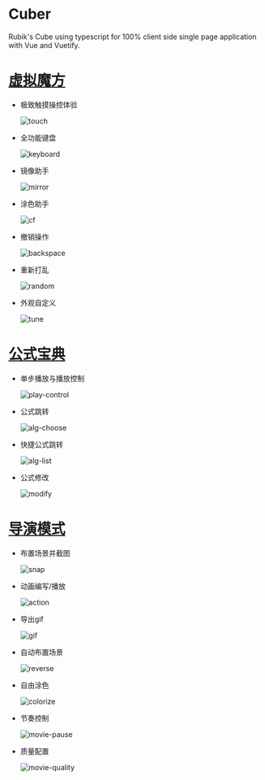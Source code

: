 # Cuber

Rubik's Cube using typescript for 100% client side single page application with Vue and Vuetify.

# [虚拟魔方](https://huazhechen.gitee.io/cuber)

- 极致触摸操控体验

  ![touch](https://gitee.com/huazhechen/cuber/raw/master/screenshot/touch.gif)

- 全功能键盘

  ![keyboard](https://gitee.com/huazhechen/cuber/raw/master/screenshot/keyboard.gif)

- 镜像助手

  ![mirror](https://gitee.com/huazhechen/cuber/raw/master/screenshot/mirror.gif)

- 涂色助手

  ![cf](https://gitee.com/huazhechen/cuber/raw/master/screenshot/cf.gif)

- 撤销操作

  ![backspace](https://gitee.com/huazhechen/cuber/raw/master/screenshot/backspace.gif)

- 重新打乱

  ![random](https://gitee.com/huazhechen/cuber/raw/master/screenshot/random.gif)

- 外观自定义

  ![tune](https://gitee.com/huazhechen/cuber/raw/master/screenshot/tune.gif)

# [公式宝典](https://huazhechen.gitee.io/cuber/algs.html)

- 单步播放与播放控制

  ![play-control](https://gitee.com/huazhechen/cuber/raw/master/screenshot/play-control.gif)

- 公式跳转

  ![alg-choose](https://gitee.com/huazhechen/cuber/raw/master/screenshot/alg-choose.gif)

- 快捷公式跳转

  ![alg-list](https://gitee.com/huazhechen/cuber/raw/master/screenshot/alg-list.gif)

- 公式修改

  ![modify](https://gitee.com/huazhechen/cuber/raw/master/screenshot/modify.gif)

# [导演模式](https://huazhechen.gitee.io/cuber/director.html)

- 布置场景并截图

  ![snap](https://gitee.com/huazhechen/cuber/raw/master/screenshot/snap.gif)

- 动画编写/播放

  ![action](https://gitee.com/huazhechen/cuber/raw/master/screenshot/action.gif)

- 导出gif

  ![gif](https://gitee.com/huazhechen/cuber/raw/master/screenshot/gif.gif)

- 自动布置场景

  ![reverse](https://gitee.com/huazhechen/cuber/raw/master/screenshot/reverse.gif)

- 自由涂色

  ![colorize](https://gitee.com/huazhechen/cuber/raw/master/screenshot/colorize.gif)

- 节奏控制

  ![movie-pause](https://gitee.com/huazhechen/cuber/raw/master/screenshot/movie-pause.gif)

- 质量配置

  ![movie-quality](https://gitee.com/huazhechen/cuber/raw/master/screenshot/movie-quality.gif)
